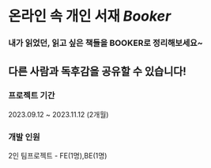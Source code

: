  # 온라인 속 개인 서재   *Booker* 
 
### 내가 읽었던, 읽고 싶은 책들을 BOOKER로 정리해보세요~ 
## 다른 사람과 독후감을 공유할 수 있습니다!


### 프로젝트 기간
2023.09.12 ~ 2023.11.12 (2개월)
### 개발 인원
2인 팀프로젝트 - FE(1명),BE(1명)

